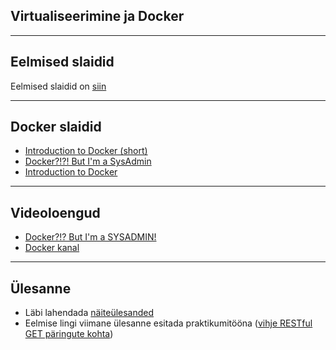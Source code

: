 ## Virtualiseerimine ja Docker

---

## Eelmised slaidid
Eelmised slaidid on [siin](https://github.com/GertKanter/itv0050/blob/docker/admin13-virtualiseerimine.pdf)

---
## Docker slaidid
* [Introduction to Docker (short)](https://www.slideshare.net/Docker/introduction-to-docker-2017)
* [Docker?!?! But I'm a SysAdmin](https://www.slideshare.net/Docker/docker-but-im-a-sysadmin)
* [Introduction to Docker](https://us.pycon.org/2016/site_media/media/tutorial_handouts/DockerSlides.pdf)

---

## Videoloengud
* [Docker?!? But I'm a SYSADMIN!](https://www.youtube.com/watch?v=M7ZBF-JJWVU)
* [Docker kanal](https://www.youtube.com/user/dockerrun/videos)

---

## Ülesanne

* Läbi lahendada [näiteülesanded](http://docker.atbaker.me/exercises/exercise_1.html)
* Eelmise lingi viimane ülesanne esitada praktikumitööna ([vihje RESTful GET päringute kohta](http://flask.pocoo.org/docs/0.12/quickstart/#routing))

